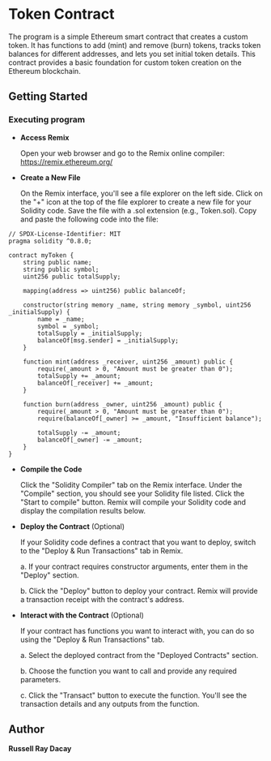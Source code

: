 # Token Contract

The program is a simple Ethereum smart contract that creates a custom token. It has functions to add (mint) and remove (burn) tokens, tracks token balances for different addresses, and lets you set initial token details. This contract provides a basic foundation for custom token creation on the Ethereum blockchain.

## Getting Started

### Executing program

- **Access Remix**

   Open your web browser and go to the Remix online compiler: https://remix.ethereum.org/

- **Create a New File**

   On the Remix interface, you'll see a file explorer on the left side. Click on the "+" icon at the top of the file explorer to create a new file for your Solidity code. Save the file with a .sol extension (e.g., Token.sol). Copy and paste the following code into the file:

```solidity
// SPDX-License-Identifier: MIT
pragma solidity ^0.8.0;

contract myToken {
    string public name;
    string public symbol;
    uint256 public totalSupply;

    mapping(address => uint256) public balanceOf;

    constructor(string memory _name, string memory _symbol, uint256 _initialSupply) {
        name = _name;
        symbol = _symbol;
        totalSupply = _initialSupply;
        balanceOf[msg.sender] = _initialSupply;
    }

    function mint(address _receiver, uint256 _amount) public {
        require(_amount > 0, "Amount must be greater than 0");
        totalSupply += _amount;
        balanceOf[_receiver] += _amount;
    }

    function burn(address _owner, uint256 _amount) public {
        require(_amount > 0, "Amount must be greater than 0");
        require(balanceOf[_owner] >= _amount, "Insufficient balance");
        
        totalSupply -= _amount;
        balanceOf[_owner] -= _amount;
    }
}

```

- **Compile the Code**

   Click the "Solidity Compiler" tab on the Remix interface. Under the "Compile" section, you should see your Solidity file listed. Click the "Start to compile" button. Remix will compile your Solidity code and display the compilation results below.

- **Deploy the Contract** (Optional)

   If your Solidity code defines a contract that you want to deploy, switch to the "Deploy & Run Transactions" tab in Remix.

   a. If your contract requires constructor arguments, enter them in the "Deploy" section.

   b. Click the "Deploy" button to deploy your contract. Remix will provide a transaction receipt with the contract's address.

- **Interact with the Contract** (Optional)

   If your contract has functions you want to interact with, you can do so using the "Deploy & Run Transactions" tab.

   a. Select the deployed contract from the "Deployed Contracts" section.

   b. Choose the function you want to call and provide any required parameters.

   c. Click the "Transact" button to execute the function. You'll see the transaction details and any outputs from the function.


## Author

**Russell Ray Dacay**
